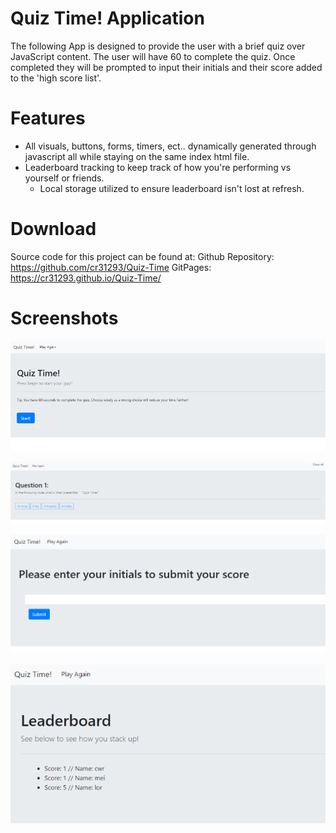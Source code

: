 # Quiz Time! Application

 The following App is designed to provide the user with a brief quiz over JavaScript content. The user will have 60 to complete the quiz. Once completed they will be prompted to input their initials and their score added to the 'high score list'.

# Features

*   All visuals, buttons, forms, timers, ect.. dynamically generated through javascript all while staying on the same index html file.
*   Leaderboard tracking to keep track of how you're performing vs yourself or friends.
    * Local storage utilized to ensure leaderboard isn't lost at refresh.

# Download

Source code for this project can be found at: 
Github Repository: https://github.com/cr31293/Quiz-Time
GitPages: https://cr31293.github.io/Quiz-Time/

# Screenshots

![HomeScreen](Assets/home.PNG)

![QuestionExample](Assets/question.PNG)

![ScoreSubmission](Assets/submit.PNG)

![Leaderboard](Assets/leaderboard.PNG)